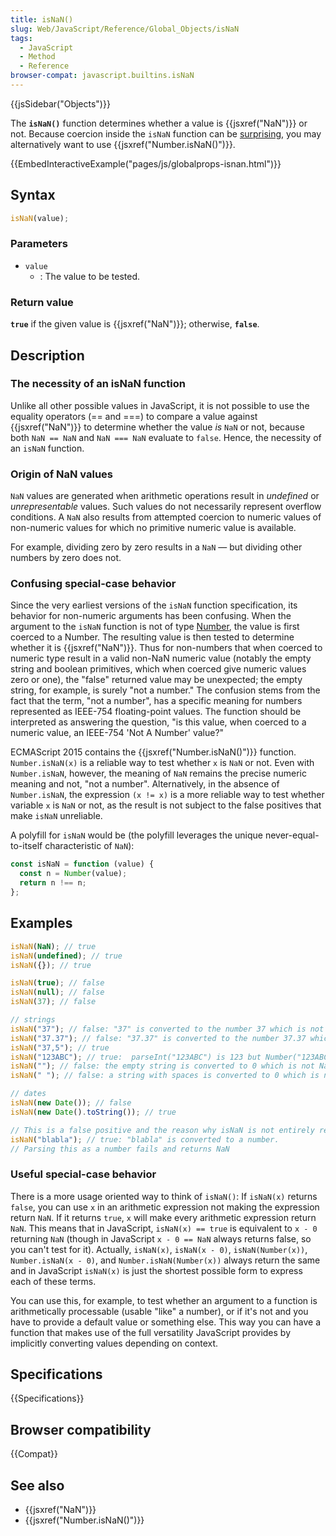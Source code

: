 ```yaml
---
title: isNaN()
slug: Web/JavaScript/Reference/Global_Objects/isNaN
tags:
  - JavaScript
  - Method
  - Reference
browser-compat: javascript.builtins.isNaN
---
```


{{jsSidebar("Objects")}}

The **`isNaN()`** function determines whether a value is
{{jsxref("NaN")}} or not. Because coercion inside the `isNaN`
function can be [surprising](#Confusing_special-case_behavior), you may alternatively
want to use {{jsxref("Number.isNaN()")}}.

{{EmbedInteractiveExample("pages/js/globalprops-isnan.html")}}

## Syntax

```js
isNaN(value);
```

### Parameters

- `value`
  - : The value to be tested.

### Return value

**`true`** if the given value is {{jsxref("NaN")}}; otherwise,
**`false`**.

## Description

### The necessity of an isNaN function

Unlike all other possible values in JavaScript, it is not possible to use the equality
operators (== and ===) to compare a value against {{jsxref("NaN")}} to determine whether
the value _is_ `NaN` or not, because both `NaN == NaN` and
`NaN === NaN` evaluate to `false`. Hence, the necessity of an
`isNaN` function.

### Origin of NaN values

`NaN` values are generated when arithmetic operations result in
_undefined_ or _unrepresentable_ values. Such values do not necessarily
represent overflow conditions. A `NaN` also results from attempted coercion
to numeric values of non-numeric values for which no primitive numeric value is
available.

For example, dividing zero by zero results in a `NaN` — but dividing other
numbers by zero does not.

### Confusing special-case behavior

Since the very earliest versions of the `isNaN` function specification, its
behavior for non-numeric arguments has been confusing. When the argument to the
`isNaN` function is not of type [Number](https://es5.github.com/#x8.5), the value is first coerced to a
Number. The resulting value is then tested to determine whether it is {{jsxref("NaN")}}.
Thus for non-numbers that when coerced to numeric type result in a valid non-NaN numeric
value (notably the empty string and boolean primitives, which when coerced give numeric
values zero or one), the "false" returned value may be unexpected; the empty string, for
example, is surely "not a number." The confusion stems from the fact that the term, "not
a number", has a specific meaning for numbers represented as IEEE-754 floating-point
values. The function should be interpreted as answering the question, "is this value,
when coerced to a numeric value, an IEEE-754 'Not A Number' value?"

ECMAScript 2015 contains the {{jsxref("Number.isNaN()")}} function.
`Number.isNaN(x)` is a reliable way to test whether `x` is
`NaN` or not. Even with `Number.isNaN`, however, the meaning of
`NaN` remains the precise numeric meaning and not, "not a number".
Alternatively, in the absence of `Number.isNaN`, the expression
`(x != x)` is a more reliable way to test whether variable `x` is
`NaN` or not, as the result is not subject to the false positives that make
`isNaN` unreliable.

A polyfill for `isNaN` would be (the polyfill leverages the unique
never-equal-to-itself characteristic of `NaN`):

```js
const isNaN = function (value) {
  const n = Number(value);
  return n !== n;
};
```

## Examples

```js
isNaN(NaN); // true
isNaN(undefined); // true
isNaN({}); // true

isNaN(true); // false
isNaN(null); // false
isNaN(37); // false

// strings
isNaN("37"); // false: "37" is converted to the number 37 which is not NaN
isNaN("37.37"); // false: "37.37" is converted to the number 37.37 which is not NaN
isNaN("37,5"); // true
isNaN("123ABC"); // true:  parseInt("123ABC") is 123 but Number("123ABC") is NaN
isNaN(""); // false: the empty string is converted to 0 which is not NaN
isNaN(" "); // false: a string with spaces is converted to 0 which is not NaN

// dates
isNaN(new Date()); // false
isNaN(new Date().toString()); // true

// This is a false positive and the reason why isNaN is not entirely reliable
isNaN("blabla"); // true: "blabla" is converted to a number.
// Parsing this as a number fails and returns NaN
```

### Useful special-case behavior

There is a more usage oriented way to think of `isNaN()`: If
`isNaN(x)` returns `false`, you can use `x` in an
arithmetic expression not making the expression return `NaN`. If it returns
`true`, `x` will make every arithmetic expression return
`NaN`. This means that in JavaScript, `isNaN(x) == true` is
equivalent to `x - 0` returning `NaN` (though in JavaScript
`x - 0 == NaN` always returns false, so you can't test for it). Actually,
`isNaN(x)`, `isNaN(x - 0)`, `isNaN(Number(x))`,
`Number.isNaN(x - 0)`, and `Number.isNaN(Number(x))` always return
the same and in JavaScript `isNaN(x)` is just the shortest possible form to
express each of these terms.

You can use this, for example, to test whether an argument to a function is
arithmetically processable (usable "like" a number), or if it's not and you have to
provide a default value or something else. This way you can have a function that makes
use of the full versatility JavaScript provides by implicitly converting values
depending on context.

## Specifications

{{Specifications}}

## Browser compatibility

{{Compat}}

## See also

- {{jsxref("NaN")}}
- {{jsxref("Number.isNaN()")}}
